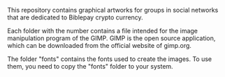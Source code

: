 This repository contains graphical artworks for groups in social networks that are dedicated to Biblepay crypto currency.

Each folder with the number contains a file intended for the image manipulation program of the GIMP. GIMP is the open source application, which can be downloaded from the official website of gimp.org.

The folder "fonts" contains the fonts used to create the images. To use them, you need to copy the "fonts" folder to your system.